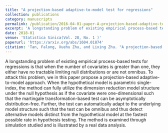```yaml
---
title: "A projection-based adaptive-to-model test for regressions"
collection: publications
category: manuscripts
permalink: /publication/2016-04-01-paper-A-projection-based-adaptive-to-model-test-for-regressions
excerpt: 'A longstanding problem of existing empirical process-based tests for regressions is that when the number of covariates is greater than one, they either have no tractable limiting null distributions or are not omnibus. To attack this problem, we in this paper propose a projection-based adaptive-to-model approach. '
date: 2018-01
venue: 'Statistica Sinica(Vol. 28, No. 1 )'
paperurl: 'https://arxiv.org/abs/1604.01874'
citation: 'Tan, Falong, Xuehu Zhu, and Lixing Zhu. "A projection-based adaptive-to-model test for regressions." Statistica Sinica (2018): 157-188. '
---
```


A longstanding problem of existing empirical process-based tests for regressions is that when the number of covariates is greater than one, they either have no tractable limiting null distributions or are not omnibus. To attack this problem, we in this paper propose a projection-based adaptive-to-model approach. When the hypothetical model is parametric single-index, the method can fully utilize the dimension reduction model structure under the null hypothesis as if the covariate were one-dimensional such that the martingale transformation-based test can be asymptotically distribution-free. Further, the test can automatically adapt to the underlying model structure such that the test can be omnibus and thus detect alternative models distinct from the hypothetical model at the fastest possible rate in hypothesis testing. The method is examined through simulation studied and is illustrated by a real data analysis.
